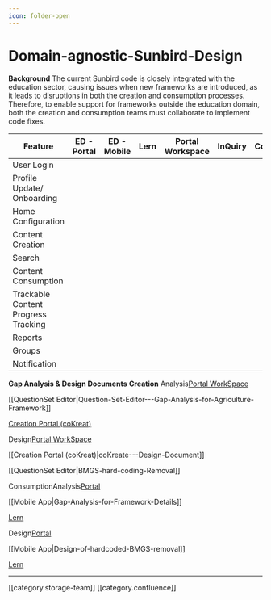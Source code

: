 ```yaml
---
icon: folder-open
---
```


# Domain-agnostic-Sunbird-Design

**Background** The current Sunbird code is closely integrated with the education sector, causing issues when new frameworks are introduced, as it leads to disruptions in both the creation and consumption processes. Therefore, to enable support for frameworks outside the education domain, both the creation and consumption teams must collaborate to implement code fixes.

| **Feature**                         | **ED - Portal** | **ED - Mobile** | **Lern** | **Portal Workspace** | **InQuiry** | **CoKreat** |
| ----------------------------------- | --------------- | --------------- | -------- | -------------------- | ----------- | ----------- |
| User Login                          |                 |                 |          |                      |             |             |
| Profile Update/ Onboarding          |                 |                 |          |                      |             |             |
| Home Configuration                  |                 |                 |          |                      |             |             |
| Content Creation                    |                 |                 |          |                      |             |             |
| Search                              |                 |                 |          |                      |             |             |
| Content Consumption                 |                 |                 |          |                      |             |             |
| Trackable Content Progress Tracking |                 |                 |          |                      |             |             |
| Reports                             |                 |                 |          |                      |             |             |
| Groups                              |                 |                 |          |                      |             |             |
| Notification                        |                 |                 |          |                      |             |             |

**Gap Analysis & Design Documents** **Creation** Analysis[Portal WorkSpace](https://project-sunbird.atlassian.net/l/cp/BmSsAnLU)

\[\[QuestionSet Editor|Question-Set-Editor---Gap-Analysis-for-Agriculture-Framework]]

[Creation Portal (coKreat)](https://project-sunbird.atlassian.net/wiki/spaces/\~640855d981de11a1adfc7b17/pages/3369631766?atlOrigin=eyJpIjoiZTBlYWFhYWUxMzI3NGMwYjhmMmY5MjJlMzI0NGI3ZTUiLCJwIjoiYyJ9)

Design[Portal WorkSpace](https://project-sunbird.atlassian.net/wiki/spaces/\~640855d981de11a1adfc7b17/pages/3373465609/Workspace+-+Design+Document?atlOrigin=eyJpIjoiNGE1YjgzMTkxYTg1NGU2OWIyNjU4YTk0MDA1ZmYzYmYiLCJwIjoiYyJ9)

\[\[Creation Portal (coKreat)|coKreate---Design-Document]]

\[\[QuestionSet Editor|BMGS-hard-coding-Removal]]

ConsumptionAnalysis[Portal](https://project-sunbird.atlassian.net/wiki/spaces/SUN/pages/3369369685/Sunbird-ED+Gap+Analysis+Docs+for+BMGS)

\[\[Mobile App|Gap-Analysis-for-Framework-Details]]

[Lern](https://project-sunbird.atlassian.net/wiki/spaces/UM/pages/3370549256/LERN+Gap+analysis+for+making+BMGS+configurable)

Design[Portal](https://project-sunbird.atlassian.net/wiki/spaces/SUN/pages/3358392350/ED-Portal+-+Design-Docs+for+Hardcoded+BMGS+removal)

\[\[Mobile App|Design-of-hardcoded-BMGS-removal]]

[Lern](https://project-sunbird.atlassian.net/wiki/spaces/UM/pages/3373006849/LERN+making+BMGS+configurable+in+data-products)

***

\[\[category.storage-team]] \[\[category.confluence]]
